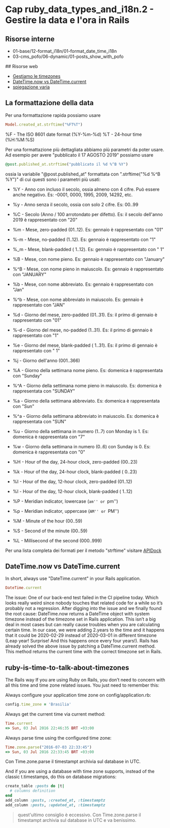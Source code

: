 # <a name="top"></a> Cap ruby_data_types_and_i18n.2 - Gestire la data e l'ora in Rails



## Risorse interne

- 01-base/12-format_i18n/01-format_date_time_i18n
- 03-cms_pofo/06-dynamic/01-posts_show_with_pofo



## Risorse web

- [Gestiamo le timezones](http://rpanachi.com/2016/07/04/ruby-is-time-to-talk-about-timezones)
- [DateTime.now vs DateTime.current](https://jcxia.com/blog/A-DateTime-bug)
- [spiegazione varia](https://viblo.asia/p/date-time-datetime-trong-ruby-and-rails-bJzKm0x659N)




## La formattazione della data

Per una formattazione rapida possiamo usare

```ruby
Model.created_at.strftime("%FT%T")
```

%F - The ISO 8601 date format (%Y-%m-%d)
%T - 24-hour time (%H:%M:%S)

Per una formattazione più dettagliata abbiamo più parametri da poter usare. Ad esempio per avere "pubblicato il 17 AGOSTO 2019" possiamo usare 

```ruby
@post.published_at.strftime("pubblicato il %d %^B %Y")
```

ossia la variabile "@post.published_at" formattata con ".strftime("%d %^B %Y")" di cui questi sono i parametri più usati:

- %Y - Anno con incluso il secolo, ossia almeno con 4 cifre. Può essere anche negativo. Es: -0001, 0000, 1995, 2009, 14292, etc.
- %y - Anno senza il secolo, ossia con solo 2 cifre. Es: 00..99
- %C - Secolo (Anno / 100 arrotondato per difetto). Es: il secolo dell'anno 2019 è rappresentato con "20" 

- %m  - Mese,  zero-padded (01..12).            Es: gennaio è rappresentato con "01"
- %-m - Mese,     no-padded (1..12).            Es: gennaio è rappresentato con "1"
- %_m - Mese, blank-padded ( 1..12).            Es: gennaio è rappresentato con " 1"
- %B  - Mese, con nome pieno.                   Es: gennaio è rappresentato con "January"
- %^B - Mese, con nome pieno in maiuscolo.      Es: gennaio è rappresentato con "JANUARY"
- %b  - Mese, con nome abbreviato.              Es: gennaio è rappresentato con "Jan"
- %^b - Mese, con nome abbreviato in maiuscolo. Es: gennaio è rappresentato con "JAN"

- %d  - Giorno del mese,   zero-padded (01..31). Es: il primo di gennaio è rappresentato con "01"
- %-d - Giorno del mese,      no-padded (1..31). Es: il primo di gennaio è rappresentato con "1"
- %e  - Giorno del mese,  blank-padded ( 1..31). Es: il primo di gennaio è rappresentato con " 1"
- %j  - Giorno dell'anno (001..366)
- %A  - Giorno della settimana nome pieno.                        Es: domenica è rappresentata con "Sunday"
- %^A - Giorno della settimana nome pieno in maiuscolo.           Es: domenica è rappresentata con "SUNDAY"
- %a  - Giorno della settimana abbreviato.                        Es: domenica è rappresentata con "Sun"
- %^a - Giorno della settimana abbreviato in maiuscolo.           Es: domenica è rappresentata con "SUN"
- %u  - Giorno della settimana in numero (1..7) con Monday is 1.  Es: domenica è rappresentata con "7"
- %w  - Giorno della settimana in numero (0..6) con Sunday is 0.  Es: domenica è rappresentata con "0"

- %H - Hour of the day, 24-hour clock, zero-padded (00..23)
- %k - Hour of the day, 24-hour clock, blank-padded ( 0..23)
- %I - Hour of the day, 12-hour clock, zero-padded (01..12)
- %l - Hour of the day, 12-hour clock, blank-padded ( 1..12)
- %P - Meridian indicator, lowercase (``am'' or ``pm'')
- %p - Meridian indicator, uppercase (``AM'' or ``PM'')

- %M - Minute of the hour (00..59)

- %S - Second of the minute (00..59)

- %L - Millisecond of the second (000..999)

Per una lista completa dei formati per il metodo "strftime" visitare [APIDock](http://apidock.com/ruby/DateTime/strftime)




## DateTime.now vs DateTime.current

In short, always use "DateTime.current" in your Rails application.

```ruby
DateTime.current
```

The issue:
One of our back-end test failed in the CI pipeline today. Which looks really weird since nobody touches that related code for a while so it’s probably not a regression.
After digging into the issue and we finally found the root cause: DateTime.now returns a DateTime object with system timezone instead of the timezone set in Rails application. This isn’t a big deal in most cases but can really cause troubles when you are calculating certain time. In our case, we were adding 2.years to the time and it happens that it could be 2020-02-29 instead of 2020-03-01 in different timezone (Leap year! Surprise! And this happens once every four years!).
Rails has already solved the above issue by patching a DateTime.current method. This method returns the current time with the correct timezone set in Rails.




## ruby-is-time-to-talk-about-timezones

The Rails way
If you are using Ruby on Rails, you don’t need to concern with all this time and time zone related issues. You just need to remember this:

Always configure your application time zone on config/application.rb:

```ruby
config.time_zone = 'Brasilia'
```


Always get the current time via current method:

```ruby
Time.current
=> Sun, 03 Jul 2016 22:46:35 BRT -03:00
```


Always parse time using the configured time zone:

```ruby
Time.zone.parse("2016-07-03 22:33:45")
=> Sun, 03 Jul 2016 22:33:45 BRT -03:00
```

Con Time.zone.parse il timestampt archivia sul database in UTC.


And if you are using a database with time zone supports, instead of the classic t.timestamps, do this on database migrations:

```ruby
create_table :posts do |t|
  # columns definition
end
add_column :posts, :created_at, :timestamptz
add_column :posts, :updated_at, :timestamptz
```

> quest'ultimo consiglio è eccessivo. Con Time.zone.parse il timestampt archivia sul database in UTC e va benissimo.
